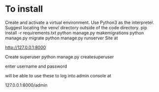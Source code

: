 # To install
Create and activate a virtual environment. Use Python3 as the interpreter. Suggest locating the venv/ directory outside of the code directory.
pip install -r requirements.txt
python manage.py makemigrations
python manage.py migrate
python manage.py runserver
Site at

http://127.0.0.1:8000

Create superuser
python manage.py createsuperuser

enter username and password

will be able to use these to log into admin console at

127.0.0.1:8000/admin
